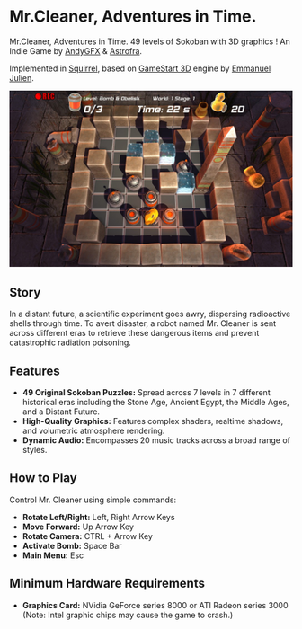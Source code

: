 # Mr.Cleaner, Adventures in Time.

Mr.Cleaner, Adventures in Time. 49 levels of Sokoban with 3D graphics ! An Indie Game by [AndyGFX](https://github.com/AndyGFX) &amp; [Astrofra](https://github.com/astrofra).<br>

Implemented in [Squirrel](https://github.com/albertodemichelis/squirrel), based on [GameStart 3D](https://www.youtube.com/@GameStart3D/videos) engine by [Emmanuel Julien](https://github.com/ejulien/).

![screenshot](img/screen_04.jpg)


## Story

In a distant future, a scientific experiment goes awry, dispersing radioactive shells through time. To avert disaster, a robot named Mr. Cleaner is sent across different eras to retrieve these dangerous items and prevent catastrophic radiation poisoning.

## Features

- **49 Original Sokoban Puzzles:** Spread across 7 levels in 7 different historical eras including the Stone Age, Ancient Egypt, the Middle Ages, and a Distant Future.
- **High-Quality Graphics:** Features complex shaders, realtime shadows, and volumetric atmosphere rendering.
- **Dynamic Audio:** Encompasses 20 music tracks across a broad range of styles.

## How to Play

Control Mr. Cleaner using simple commands:
- **Rotate Left/Right:** Left, Right Arrow Keys
- **Move Forward:** Up Arrow Key
- **Rotate Camera:** CTRL + Arrow Key
- **Activate Bomb:** Space Bar
- **Main Menu:** Esc

## Minimum Hardware Requirements

- **Graphics Card:** NVidia GeForce series 8000 or ATI Radeon series 3000 (Note: Intel graphic chips may cause the game to crash.)
